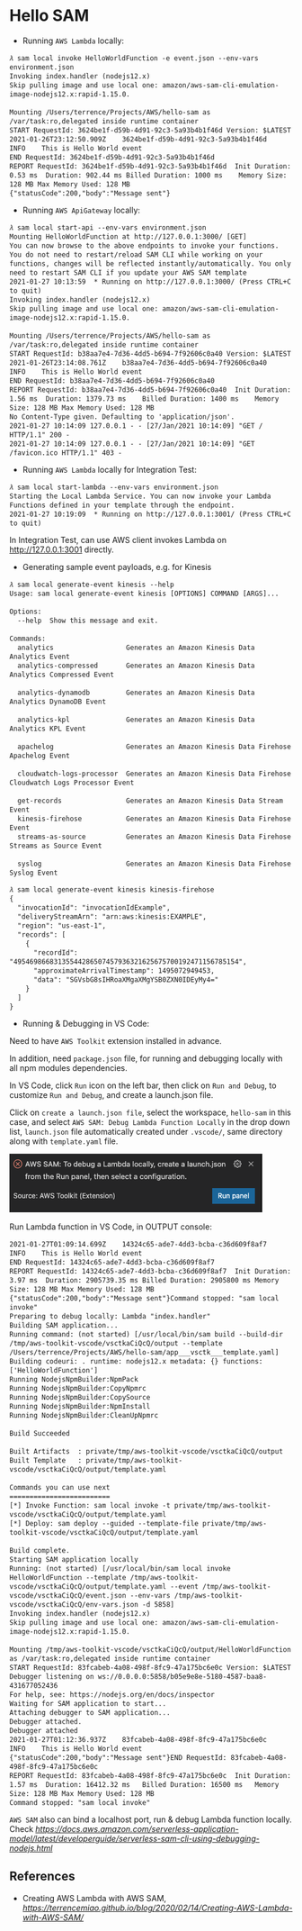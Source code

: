 # Hello SAM

- Running `AWS Lambda` locally:

```
𝜆 sam local invoke HelloWorldFunction -e event.json --env-vars environment.json
Invoking index.handler (nodejs12.x)
Skip pulling image and use local one: amazon/aws-sam-cli-emulation-image-nodejs12.x:rapid-1.15.0.

Mounting /Users/terrence/Projects/AWS/hello-sam as /var/task:ro,delegated inside runtime container
START RequestId: 3624be1f-d59b-4d91-92c3-5a93b4b1f46d Version: $LATEST
2021-01-26T23:12:50.909Z	3624be1f-d59b-4d91-92c3-5a93b4b1f46d	INFO	This is Hello World event
END RequestId: 3624be1f-d59b-4d91-92c3-5a93b4b1f46d
REPORT RequestId: 3624be1f-d59b-4d91-92c3-5a93b4b1f46d	Init Duration: 0.53 ms	Duration: 902.44 ms	Billed Duration: 1000 ms	Memory Size: 128 MB	Max Memory Used: 128 MB
{"statusCode":200,"body":"Message sent"}
```

- Running `AWS ApiGateway` locally:

```
𝜆 sam local start-api --env-vars environment.json
Mounting HelloWorldFunction at http://127.0.0.1:3000/ [GET]
You can now browse to the above endpoints to invoke your functions. You do not need to restart/reload SAM CLI while working on your functions, changes will be reflected instantly/automatically. You only need to restart SAM CLI if you update your AWS SAM template
2021-01-27 10:13:59  * Running on http://127.0.0.1:3000/ (Press CTRL+C to quit)
Invoking index.handler (nodejs12.x)
Skip pulling image and use local one: amazon/aws-sam-cli-emulation-image-nodejs12.x:rapid-1.15.0.

Mounting /Users/terrence/Projects/AWS/hello-sam as /var/task:ro,delegated inside runtime container
START RequestId: b38aa7e4-7d36-4dd5-b694-7f92606c0a40 Version: $LATEST
2021-01-26T23:14:08.761Z	b38aa7e4-7d36-4dd5-b694-7f92606c0a40	INFO	This is Hello World event
END RequestId: b38aa7e4-7d36-4dd5-b694-7f92606c0a40
REPORT RequestId: b38aa7e4-7d36-4dd5-b694-7f92606c0a40	Init Duration: 1.56 ms	Duration: 1379.73 ms	Billed Duration: 1400 ms	Memory Size: 128 MB	Max Memory Used: 128 MB
No Content-Type given. Defaulting to 'application/json'.
2021-01-27 10:14:09 127.0.0.1 - - [27/Jan/2021 10:14:09] "GET / HTTP/1.1" 200 -
2021-01-27 10:14:09 127.0.0.1 - - [27/Jan/2021 10:14:09] "GET /favicon.ico HTTP/1.1" 403 -
```

- Running `AWS Lambda` locally for Integration Test:

```
𝜆 sam local start-lambda --env-vars environment.json
Starting the Local Lambda Service. You can now invoke your Lambda Functions defined in your template through the endpoint.
2021-01-27 10:19:09  * Running on http://127.0.0.1:3001/ (Press CTRL+C to quit)
```

In Integration Test, can use AWS client invokes Lambda on http://127.0.0.1:3001 directly.

- Generating sample event payloads, e.g. for Kinesis

```
𝜆 sam local generate-event kinesis --help
Usage: sam local generate-event kinesis [OPTIONS] COMMAND [ARGS]...

Options:
  --help  Show this message and exit.

Commands:
  analytics                  Generates an Amazon Kinesis Data Analytics Event
  analytics-compressed       Generates an Amazon Kinesis Data Analytics Compressed Event

  analytics-dynamodb         Generates an Amazon Kinesis Data Analytics DynamoDB Event

  analytics-kpl              Generates an Amazon Kinesis Data Analytics KPL Event

  apachelog                  Generates an Amazon Kinesis Data Firehose Apachelog Event

  cloudwatch-logs-processor  Generates an Amazon Kinesis Data Firehose Cloudwatch Logs Processor Event

  get-records                Generates an Amazon Kinesis Data Stream Event
  kinesis-firehose           Generates an Amazon Kinesis Data Firehose Event
  streams-as-source          Generates an Amazon Kinesis Data Firehose Streams as Source Event

  syslog                     Generates an Amazon Kinesis Data Firehose Syslog Event
```

```
𝜆 sam local generate-event kinesis kinesis-firehose
{
  "invocationId": "invocationIdExample",
  "deliveryStreamArn": "arn:aws:kinesis:EXAMPLE",
  "region": "us-east-1",
  "records": [
    {
      "recordId": "49546986683135544286507457936321625675700192471156785154",
      "approximateArrivalTimestamp": 1495072949453,
      "data": "SGVsbG8sIHRoaXMgaXMgYSB0ZXN0IDEyMy4="
    }
  ]
}
```

- Running & Debugging in VS Code:

Need to have `AWS Toolkit` extension installed in advance.

In addition, need `package.json` file, for running and debugging locally with all npm modules dependencies.


In VS Code, click `Run` icon on the left bar, then click on `Run and Debug`, to customize `Run and Debug`, and create a launch.json file.

Click on `create a launch.json file`, select the workspace, `hello-sam` in this case, and select `AWS SAM: Debug Lambda Function Locally` in the drop down list, `launch.json` file automatically created under `.vscode/`, same directory along with `template.yaml` file.

![AWS Toolkit for VS Code](AWS-Toolkit.png "AWS Toolkit for VS Code")

Run Lambda function in VS Code, in OUTPUT console:

```
2021-01-27T01:09:14.699Z	14324c65-ade7-4dd3-bcba-c36d609f8af7	INFO	This is Hello World event
END RequestId: 14324c65-ade7-4dd3-bcba-c36d609f8af7
REPORT RequestId: 14324c65-ade7-4dd3-bcba-c36d609f8af7	Init Duration: 3.97 ms	Duration: 2905739.35 ms	Billed Duration: 2905800 ms	Memory Size: 128 MB	Max Memory Used: 128 MB
{"statusCode":200,"body":"Message sent"}Command stopped: "sam local invoke"
Preparing to debug locally: Lambda "index.handler"
Building SAM application...
Running command: (not started) [/usr/local/bin/sam build --build-dir /tmp/aws-toolkit-vscode/vsctkaCiQcQ/output --template /Users/terrence/Projects/AWS/hello-sam/app___vsctk___template.yaml]
Building codeuri: . runtime: nodejs12.x metadata: {} functions: ['HelloWorldFunction']
Running NodejsNpmBuilder:NpmPack
Running NodejsNpmBuilder:CopyNpmrc
Running NodejsNpmBuilder:CopySource
Running NodejsNpmBuilder:NpmInstall
Running NodejsNpmBuilder:CleanUpNpmrc

Build Succeeded

Built Artifacts  : private/tmp/aws-toolkit-vscode/vsctkaCiQcQ/output
Built Template   : private/tmp/aws-toolkit-vscode/vsctkaCiQcQ/output/template.yaml

Commands you can use next
=========================
[*] Invoke Function: sam local invoke -t private/tmp/aws-toolkit-vscode/vsctkaCiQcQ/output/template.yaml
[*] Deploy: sam deploy --guided --template-file private/tmp/aws-toolkit-vscode/vsctkaCiQcQ/output/template.yaml

Build complete.
Starting SAM application locally
Running: (not started) [/usr/local/bin/sam local invoke HelloWorldFunction --template /tmp/aws-toolkit-vscode/vsctkaCiQcQ/output/template.yaml --event /tmp/aws-toolkit-vscode/vsctkaCiQcQ/event.json --env-vars /tmp/aws-toolkit-vscode/vsctkaCiQcQ/env-vars.json -d 5858]
Invoking index.handler (nodejs12.x)
Skip pulling image and use local one: amazon/aws-sam-cli-emulation-image-nodejs12.x:rapid-1.15.0.

Mounting /tmp/aws-toolkit-vscode/vsctkaCiQcQ/output/HelloWorldFunction as /var/task:ro,delegated inside runtime container
START RequestId: 83fcabeb-4a08-498f-8fc9-47a175bc6e0c Version: $LATEST
Debugger listening on ws://0.0.0.0:5858/b05e9e8e-5180-4587-baa8-431677052436
For help, see: https://nodejs.org/en/docs/inspector
Waiting for SAM application to start...
Attaching debugger to SAM application...
Debugger attached.
Debugger attached
2021-01-27T01:12:36.937Z	83fcabeb-4a08-498f-8fc9-47a175bc6e0c	INFO	This is Hello World event
{"statusCode":200,"body":"Message sent"}END RequestId: 83fcabeb-4a08-498f-8fc9-47a175bc6e0c
REPORT RequestId: 83fcabeb-4a08-498f-8fc9-47a175bc6e0c	Init Duration: 1.57 ms	Duration: 16412.32 ms	Billed Duration: 16500 ms	Memory Size: 128 MB	Max Memory Used: 128 MB
Command stopped: "sam local invoke"
```

`AWS SAM` also can bind a localhost port, run & debug Lambda function locally. Check _https://docs.aws.amazon.com/serverless-application-model/latest/developerguide/serverless-sam-cli-using-debugging-nodejs.html_

References
----------

- Creating AWS Lambda with AWS SAM, _https://terrencemiao.github.io/blog/2020/02/14/Creating-AWS-Lambda-with-AWS-SAM/_